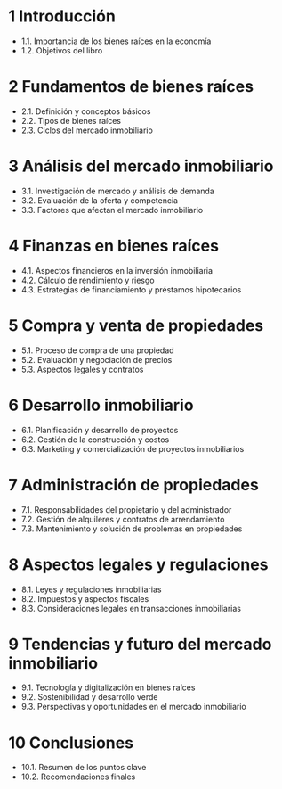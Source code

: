 # 1 Introducción
- 1.1. Importancia de los bienes raíces en la economía
- 1.2. Objetivos del libro

# 2 Fundamentos de bienes raíces
- 2.1. Definición y conceptos básicos
- 2.2. Tipos de bienes raíces
- 2.3. Ciclos del mercado inmobiliario

# 3 Análisis del mercado inmobiliario
- 3.1. Investigación de mercado y análisis de demanda
- 3.2. Evaluación de la oferta y competencia
- 3.3. Factores que afectan el mercado inmobiliario

# 4 Finanzas en bienes raíces
- 4.1. Aspectos financieros en la inversión inmobiliaria
- 4.2. Cálculo de rendimiento y riesgo
- 4.3. Estrategias de financiamiento y préstamos hipotecarios

# 5 Compra y venta de propiedades
- 5.1. Proceso de compra de una propiedad
- 5.2. Evaluación y negociación de precios
- 5.3. Aspectos legales y contratos

# 6 Desarrollo inmobiliario
- 6.1. Planificación y desarrollo de proyectos
- 6.2. Gestión de la construcción y costos
- 6.3. Marketing y comercialización de proyectos inmobiliarios

# 7 Administración de propiedades
- 7.1. Responsabilidades del propietario y del administrador
- 7.2. Gestión de alquileres y contratos de arrendamiento
- 7.3. Mantenimiento y solución de problemas en propiedades

# 8 Aspectos legales y regulaciones
- 8.1. Leyes y regulaciones inmobiliarias
- 8.2. Impuestos y aspectos fiscales
- 8.3. Consideraciones legales en transacciones inmobiliarias

# 9 Tendencias y futuro del mercado inmobiliario
- 9.1. Tecnología y digitalización en bienes raíces
- 9.2. Sostenibilidad y desarrollo verde
- 9.3. Perspectivas y oportunidades en el mercado inmobiliario

# 10 Conclusiones
- 10.1. Resumen de los puntos clave
- 10.2. Recomendaciones finales